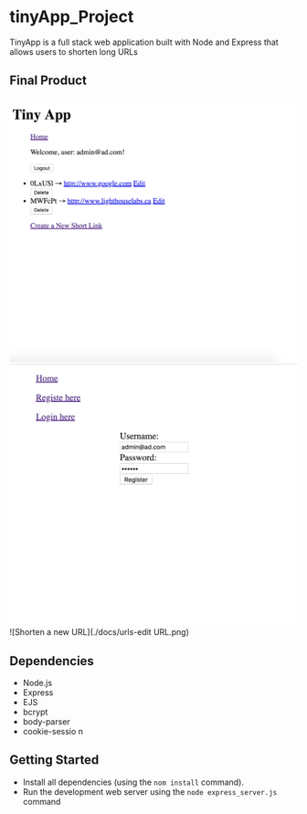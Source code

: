 # tinyApp_Project

TinyApp is a full stack web application built with Node and Express that allows users to shorten long URLs

## Final Product

![Main Page](./docs/urls-page.png)
![Register Page](./docs/urls-register.png)
![Shorten a new URL](./docs/urls-edit URL.png)

## Dependencies

- Node.js
- Express
- EJS
- bcrypt
- body-parser
- cookie-sessio n

## Getting Started

- Install all dependencies (using the `nom install` command).
- Run the development web server using the `node express_server.js` command
